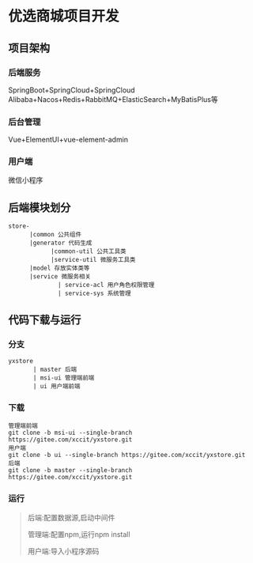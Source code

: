 # 优选商城项目开发

## 项目架构

### 后端服务

SpringBoot+SpringCloud+SpringCloud Alibaba+Nacos+Redis+RabbitMQ+ElasticSearch+MyBatisPlus等

### 后台管理

Vue+ElementUI+vue-element-admin

### 用户端

微信小程序



## 后端模块划分

```text
store-
	  |common 公共组件
	  |generator 代码生成
	  		|common-util 公共工具类
	  		|service-util 微服务工具类
	  |model 存放实体类等
	  |service 微服务相关
	          | service-acl 用户角色权限管理
	          | service-sys 系统管理
```



## 代码下载与运行

### 分支

```text
yxstore
	   | master 后端
	   | msi-ui 管理端前端
	   | ui 用户端前端
```

### 下载

```shell
管理端前端
git clone -b msi-ui --single-branch https://gitee.com/xccit/yxstore.git
用户端
git clone -b ui --single-branch https://gitee.com/xccit/yxstore.git
后端
git clone -b master --single-branch https://gitee.com/xccit/yxstore.git
```

### 运行

> 后端:配置数据源,启动中间件
>
> 管理端:配置npm,运行npm install 
>
> 用户端:导入小程序源码


